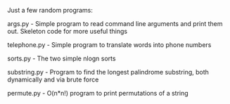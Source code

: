 Just a few random programs:

args.py - Simple program to read command line arguments and print them out. Skeleton code for more useful things

telephone.py - Simple program to translate words into phone numbers

sorts.py - The two simple nlogn sorts

substring.py - Program to find the longest palindrome substring, both dynamically and via brute force


permute.py - O(n*n!) program to print permutations of a string
